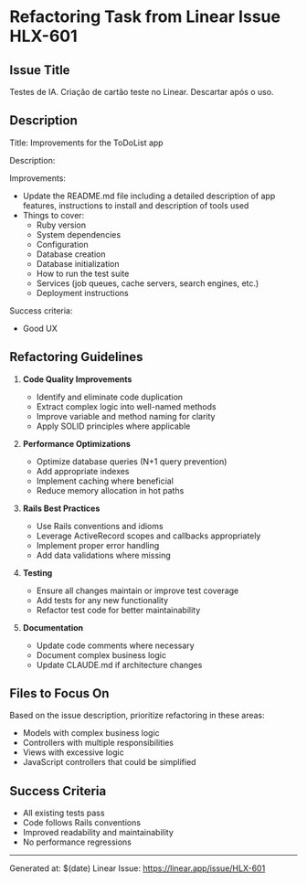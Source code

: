 # Refactoring Task from Linear Issue HLX-601

## Issue Title
Testes de IA. Criação de cartão teste no Linear. Descartar após o uso.

## Description
Title: Improvements for the ToDoList app

Description:

Improvements:

* Update the README.md file including a detailed description of app features, instructions to install and description of tools used
* Things to cover:
  * Ruby version
  * System dependencies
  * Configuration
  * Database creation
  * Database initialization
  * How to run the test suite
  * Services (job queues, cache servers, search engines, etc.)
  * Deployment instructions

Success criteria:

* Good UX

## Refactoring Guidelines

1. **Code Quality Improvements**
   - Identify and eliminate code duplication
   - Extract complex logic into well-named methods
   - Improve variable and method naming for clarity
   - Apply SOLID principles where applicable

2. **Performance Optimizations**
   - Optimize database queries (N+1 query prevention)
   - Add appropriate indexes
   - Implement caching where beneficial
   - Reduce memory allocation in hot paths

3. **Rails Best Practices**
   - Use Rails conventions and idioms
   - Leverage ActiveRecord scopes and callbacks appropriately
   - Implement proper error handling
   - Add data validations where missing

4. **Testing**
   - Ensure all changes maintain or improve test coverage
   - Add tests for any new functionality
   - Refactor test code for better maintainability

5. **Documentation**
   - Update code comments where necessary
   - Document complex business logic
   - Update CLAUDE.md if architecture changes

## Files to Focus On
Based on the issue description, prioritize refactoring in these areas:
- Models with complex business logic
- Controllers with multiple responsibilities
- Views with excessive logic
- JavaScript controllers that could be simplified

## Success Criteria
- All existing tests pass
- Code follows Rails conventions
- Improved readability and maintainability
- No performance regressions

---
Generated at: $(date)
Linear Issue: https://linear.app/issue/HLX-601
